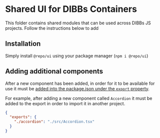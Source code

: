 # Shared UI for DIBBs Containers

This folder contains shared modules that can be used across DIBBs JS projects. Follow the instructions below to add 

## Installation

Simply install `@repo/ui` using your package manager (`npm i @repo/ui`)

## Adding additional components

After a new component has been added, in order for it to be available for use it must be [added into the package.json under the `export` property](https://turbo.build/repo/docs/crafting-your-repository/structuring-a-repository#exports).

For example, after adding a new component called `Accordion` it must be added to the export in order to import it in another project.
```json
{
  "exports": {
    "./accordion": "./src/Accordion.tsx"
  }
}
```


